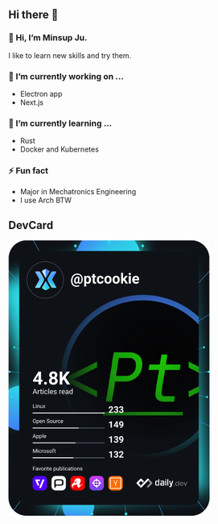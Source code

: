## Hi there 👋

### 👋 Hi, I’m Minsup Ju.

I like to learn new skills and try them.

<!-- ### 📫 How to reach me: https://blog.ptcookie.dev/ -->

### 🔭 I’m currently working on ...

- Electron app
- Next.js

### 🌱 I’m currently learning ...

- Rust
- Docker and Kubernetes

<!-- ### 👯 I’m looking to collaborate on ... -->

### ⚡ Fun fact

- Major in Mechatronics Engineering
- I use Arch BTW

## DevCard

<a href="https://app.daily.dev/PtCookie">
  <img src="https://raw.githubusercontent.com/PtCookie/PtCookie/main/devcard.svg" width="400" alt="Minsup Ju's Dev Card"/>
</a>

